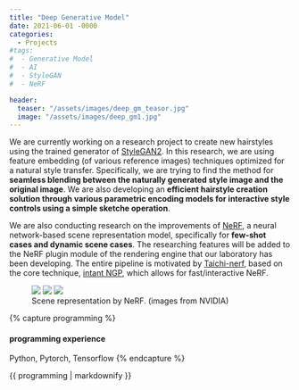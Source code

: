 ```yaml
---
title: "Deep Generative Model"
date: 2021-06-01 -0000
categories:
  - Projects
#tags:
#  - Generative Model
#  - AI
#  - StyleGAN
#  - NeRF

header:
  teaser: "/assets/images/deep_gm_teasor.jpg"
  image: "/assets/images/deep_gm1.jpg"
---
```

We are currently working on a research project to create new hairstyles using the trained generator of [StyleGAN2](https://github.com/NVlabs/stylegan2). In this research, we are using feature embedding (of various reference images) techniques optimized for a natural style transfer. Specifically, we are trying to find the method for **seamless blending between the naturally generated style image and the original image**. We are also developing an **efficient hairstyle creation solution through various parametric encoding models for interactive style controls using a simple sketche operation**.

We are also conducting research on the improvements of [NeRF](https://github.com/bmild/nerf), a neural network-based scene representation model, specifically for **few-shot cases and dynamic scene cases**. The researching features will be added to the NeRF plugin module of the rendering engine that our laboratory has been developing. The entire pipeline is motivated by [Taichi-nerf](https://github.com/taichi-dev/taichi-nerfs), based on the core technique, [intant NGP](https://github.com/NVlabs/instant-ngp), which allows for fast/interactive NeRF.

<figure class="third">
	<img src="/assets/images/class_dgm1.gif">
	<img src="/assets/images/nerf1.gif">
  <img src="/assets/images/nerf2.gif">
	<figcaption>Scene representation by NeRF. (images from NVIDIA)</figcaption>
</figure>

{% capture programming %}
#### programming experience
Python, Pytorch, Tensorflow
{% endcapture %}

<div class="notice">{{ programming | markdownify }}</div>